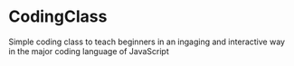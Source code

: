 # CodingClass
Simple coding class to teach beginners in an ingaging and interactive way in the major coding language of JavaScript

